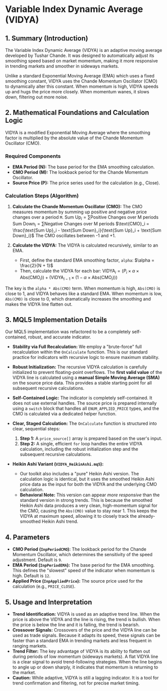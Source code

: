 # Variable Index Dynamic Average (VIDYA)

## 1. Summary (Introduction)

The Variable Index Dynamic Average (VIDYA) is an adaptive moving average developed by Tushar Chande. It was designed to automatically adjust its smoothing speed based on market momentum, making it more responsive in trending markets and smoother in sideways markets.

Unlike a standard Exponential Moving Average (EMA) which uses a fixed smoothing constant, VIDYA uses the Chande Momentum Oscillator (CMO) to dynamically alter this constant. When momentum is high, VIDYA speeds up and hugs the price more closely. When momentum wanes, it slows down, filtering out more noise.

## 2. Mathematical Foundations and Calculation Logic

VIDYA is a modified Exponential Moving Average where the smoothing factor is multiplied by the absolute value of the Chande Momentum Oscillator (CMO).

### Required Components

- **EMA Period (N):** The base period for the EMA smoothing calculation.
- **CMO Period (M):** The lookback period for the Chande Momentum Oscillator.
- **Source Price (P):** The price series used for the calculation (e.g., Close).

### Calculation Steps (Algorithm)

1. **Calculate the Chande Momentum Oscillator (CMO):** The CMO measures momentum by summing up positive and negative price changes over a period `M`.
   $\text{Sum Up}_i = \sum \text{Positive Changes over M periods}$
   $\text{Sum Down}_i = \sum \text{Negative Changes over M periods}$
   $\text{CMO}_i = \frac{\text{Sum Up}_i - \text{Sum Down}_i}{\text{Sum Up}_i + \text{Sum Down}_i}$
   The CMO oscillates between -1 and +1.

2. **Calculate the VIDYA:** The VIDYA is calculated recursively, similar to an EMA.
   - First, define the standard EMA smoothing factor, `alpha`:
     $\alpha = \frac{2}{N + 1}$
   - Then, calculate the VIDYA for each bar:
     $\text{VIDYA}_i = (P_i \times \alpha \times \text{Abs}(\text{CMO}_i)) + (\text{VIDYA}_{i-1} \times (1 - \alpha \times \text{Abs}(\text{CMO}_i)))$

The key is the `alpha * Abs(CMO)` term. When momentum is high, `Abs(CMO)` is close to 1, and VIDYA behaves like a standard EMA. When momentum is low, `Abs(CMO)` is close to 0, which dramatically increases the smoothing and makes the VIDYA line flatten out.

## 3. MQL5 Implementation Details

Our MQL5 implementation was refactored to be a completely self-contained, robust, and accurate indicator.

- **Stability via Full Recalculation:** We employ a "brute-force" full recalculation within the `OnCalculate` function. This is our standard practice for indicators with recursive logic to ensure maximum stability.

- **Robust Initialization:** The recursive VIDYA calculation is carefully initialized to prevent floating-point overflows. The **first valid value** of the VIDYA line is calculated using a **manual Simple Moving Average (SMA)** on the source price data. This provides a stable starting point for all subsequent recursive calculations.

- **Self-Contained Logic:** The indicator is completely self-contained. It does not use external handles. The source price is prepared internally using a `switch` block that handles all `ENUM_APPLIED_PRICE` types, and the CMO is calculated via a dedicated helper function.

- **Clear, Staged Calculation:** The `OnCalculate` function is structured into clear, sequential steps:

  1. **Step 1:** A `price_source[]` array is prepared based on the user's input.
  2. **Step 2:** A single, efficient `for` loop handles the entire VIDYA calculation, including the robust initialization step and the subsequent recursive calculations.

- **Heikin Ashi Variant (`VIDYA_HeikinAshi.mq5`):**
  - Our toolkit also includes a "pure" Heikin Ashi version. The calculation logic is identical, but it uses the smoothed Heikin Ashi price data as the input for both the VIDYA and the underlying CMO calculation.
  - **Behavioral Note:** This version can appear _more responsive_ than the standard version in strong trends. This is because the smoothed Heikin Ashi data produces a very clean, high-momentum signal for the CMO, causing the `Abs(CMO)` value to stay near 1. This keeps the VIDYA at maximum speed, allowing it to closely track the already-smoothed Heikin Ashi trend.

## 4. Parameters

- **CMO Period (`InpPeriodCMO`):** The lookback period for the Chande Momentum Oscillator, which determines the sensitivity of the speed adjustment. Default is `9`.
- **EMA Period (`InpPeriodEMA`):** The base period for the EMA smoothing. This defines the "slowest" speed of the indicator when momentum is high. Default is `12`.
- **Applied Price (`InpAppliedPrice`):** The source price used for the calculation (e.g., `PRICE_CLOSE`).

## 5. Usage and Interpretation

- **Trend Identification:** VIDYA is used as an adaptive trend line. When the price is above the VIDYA and the line is rising, the trend is bullish. When the price is below the line and it is falling, the trend is bearish.
- **Crossover Signals:** Crossovers of the price and the VIDYA line can be used as trade signals. Because it adapts its speed, these signals can be faster than a standard EMA in trending markets and less frequent in ranging markets.
- **Trend Filter:** The key advantage of VIDYA is its ability to flatten out during periods of low momentum (sideways markets). A flat VIDYA line is a clear signal to avoid trend-following strategies. When the line begins to angle up or down sharply, it indicates that momentum is returning to the market.
- **Caution:** While adaptive, VIDYA is still a lagging indicator. It is a tool for trend confirmation and filtering, not for precise market timing.
